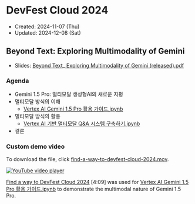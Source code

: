 # DevFest Cloud 2024
- Created: 2024-11-07 (Thu)
- Updated: 2024-12-08 (Sat)


## Beyond Text: Exploring Multimodality of Gemini
- Slides: [Beyond Text_ Exploring Multimodality of Gemini (released).pdf](https://github.com/aimldl/genai/blob/main/devfest-cloud-2024/Beyond%20Text_%20Exploring%20Multimodality%20of%20Gemini%20(released).pdf)

### Agenda
- Gemini 1.5 Pro: 멀티모달 생성형AI의 새로운 지평
- 멀티모달 방식의 이해
  - [Vertex AI Gemini 1.5 Pro 활용 가이드.ipynb](https://github.com/aimldl/genai/blob/main/devfest-cloud-2024/Vertex%20AI%20Gemini%201_5%20Pro%20%ED%99%9C%EC%9A%A9%20%EA%B0%80%EC%9D%B4%EB%93%9C.ipynb)
- 멀티모달 방식의 활용
  - [Vertex AI 기반 멀티모달 Q&A 시스템 구축하기.ipynb](https://github.com/aimldl/genai/blob/main/devfest-cloud-2024/Vertex%20AI%20%EA%B8%B0%EB%B0%98%20%EB%A9%80%ED%8B%B0%EB%AA%A8%EB%8B%AC%20Q%26A%20%EC%8B%9C%EC%8A%A4%ED%85%9C%20%EA%B5%AC%EC%B6%95%ED%95%98%EA%B8%B0.ipynb)
- 결론

### Custom demo video
To download the file, click [find-a-way-to-devfest-cloud-2024.mov](https://drive.google.com/file/d/1p_nyPF87y_TOw7z4261OqqQwdEzjC93t/view?usp=drive_link).

[![YouTube video player](http://img.youtube.com/vi/NK3uOWT4rW4/hqdefault.jpg)](https://www.youtube.com/embed/NK3uOWT4rW4?si=4RtBzlB4q2PrrJJk)

[Find a way to DevFest Cloud 2024](https://youtu.be/NK3uOWT4rW4) [4:09] was used for [Vertex AI Gemini 1.5 Pro 활용 가이드.ipynb](https://github.com/aimldl/genai/blob/main/devfest-cloud-2024/Vertex%20AI%20Gemini%201_5%20Pro%20%ED%99%9C%EC%9A%A9%20%EA%B0%80%EC%9D%B4%EB%93%9C.ipynb) to demonstrate the multimodal nature of Gemini 1.5 Pro. 



